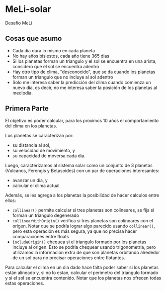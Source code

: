 # MeLi-solar
Desafio MeLi

## Cosas que asumo

 * Cada dia dura lo mismo en cada planeta
 * No hay años bisiestos, cada año tiene 365 dias
 * Si los planetas forman un triangulo y el sol se encuentra en una arista, considero que el sol se encuentra adentro
 * Hay otro tipo de clima, "desconocido", que se da cuando los planetas forman un triangulo que no incluye al sol adentro
 * Solo me interesa saber la predicción del clima cuando comienza un nuevo dia, es decir, no me interesa saber la posición de los planetas al mediodia.


## Primera Parte

El objetivo es poder calcular, para los proximos 10 años el comportamiento del clima en los planetas.

Los planetas se caracterizan por:
 * su distancia al sol,
 * su velocidad de movimiento, y
 * su capacidad de moversa cada dia.

Luego, caracterizamos al sistema solar como un conjunto de 3 planetas (Vulcanos, Ferengis y Betasoides) con un par de operaciones interesantes:
 * avanzar un dia, y
 * calcular el clima actual.

Además, se les agrega a los planetas la posibilidad de hacer calculos entre ellos:
 * `collinear()` permite calcular si tres planetas son colineares, se fija si forman un triangulo degenerado
 * `collinearWithOrigin()` verifica si tres planetas son colineares con el origen. Notar que se podría lograr algo parecido usando `collinear()`, pero esta operación es más segura, ya que no precisa hacer comparaciones entre floats
 * `includeOrigin()` chequea si el triangulo formado por los planetas incluye al origen. Esto se podria chequear usando trigonometria, pero utilizamos la información extra de que son planetas orbitando alrededor de un sol para no precisar operaciones entre flotantes.

Para calcular el clima en un dia dado hace falta poder saber si los planetas están alineado y, si no lo estan, calcular el perimetro del triangulo formado y si el sol se encuentra contenido. Notar que los planetas nos ofrecen todas estas operaciones.